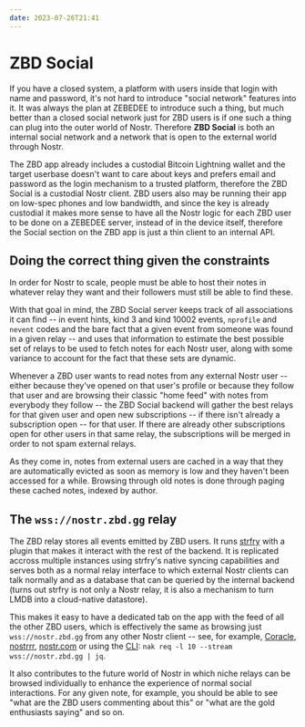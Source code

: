 ```yaml
---
date: 2023-07-26T21:41
---
```


# ZBD Social

If you have a closed system, a platform with users inside that login with name and password, it's not hard to introduce "social network" features into it. It was always the plan at ZEBEDEE to introduce such a thing, but much better than a closed social network just for ZBD users is if one such a thing can plug into the outer world of Nostr. Therefore **ZBD Social** is both an internal social network and a network that is open to the external world through Nostr.

The ZBD app already includes a custodial Bitcoin Lightning wallet and the target userbase doesn't want to care about keys and prefers email and password as the login mechanism to a trusted platform, therefore the ZBD Social is a custodial Nostr client. ZBD users also may be running their app on low-spec phones and low bandwidth, and since the key is already custodial it makes more sense to have all the Nostr logic for each ZBD user to be done on a ZEBEDEE server, instead of in the device itself, therefore the Social section on the ZBD app is just a thin client to an internal API.

## Doing the correct thing given the constraints

In order for Nostr to scale, people must be able to host their notes in whatever relay they want and their followers must still be able to find these.

With that goal in mind, the ZBD Social server keeps track of all associations it can find -- in event hints, kind 3 and kind 10002 events, `nprofile` and `nevent` codes and the bare fact that a given event from someone was found in a given relay -- and uses that information to estimate the best possible set of relays to be used to fetch notes for each Nostr user, along with some variance to account for the fact that these sets are dynamic.

Whenever a ZBD user wants to read notes from any external Nostr user -- either because they've opened on that user's profile or because they follow that user and are browsing their classic "home feed" with notes from everybody they follow -- the ZBD Social backend will gather the best relays for that given user and open new subscriptions -- if there isn't already a subscription open -- for that user. If there are already other subscriptions open for other users in that same relay, the subscriptions will be merged in order to not spam external relays.

As they come in, notes from external users are cached in a way that they are automatically evicted as soon as memory is low and they haven't been accessed for a while. Browsing through old notes is done through paging these cached notes, indexed by author.

## The `wss://nostr.zbd.gg` relay

The ZBD relay stores all events emitted by ZBD users. It runs [strfry](https://github.com/hoytech/strfry) with a plugin that makes it interact with the rest of the backend. It is replicated accross multiple instances using strfry's native syncing capabilities and serves both as a normal relay interface to which external Nostr clients can talk normally and as a database that can be queried by the internal backend (turns out strfry is not only a Nostr relay, it is also a mechanism to turn LMDB into a cloud-native datastore).

This makes it easy to have a dedicated tab on the app with the feed of all the other ZBD users, which is effectively the same as browsing just `wss://nostr.zbd.gg` from any other Nostr client -- see, for example, [Coracle](https://coracle.social/relays/nostr.zbd.gg), [nostrrr](https://nostrrr.com/relay/nrelay1qqxxummnw3ezu7nzvshxwecdqzt3k), [nostr.com](https://nostr.com/r/nostr.zbd.gg) or using the [CLI](https://github.com/fiatjaf/nak): `nak req -l 10 --stream wss://nostr.zbd.gg | jq`.

It also contributes to the future world of Nostr in which niche relays can be browsed individually to enhance the experience of normal social interactions. For any given note, for example, you should be able to see "what are the ZBD users commenting about this" or "what are the gold enthusiasts saying" and so on.
